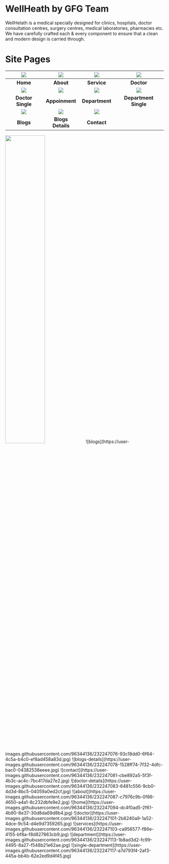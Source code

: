 # WellHeath by GFG Team
WellHelath is a medical specially designed for clinics, hospitals, doctor consultation centres, surgery centres, medical laboratories, pharmacies etc. We have carefully crafted each & every component to ensure that a clean and modern design is carried through.

#  Site Pages 


| [![](screenshots/1.jpg)](https://demo.themefisher.com/novena/) | [![](screenshots/2.jpg)](https://demo.themefisher.com/novena/about.html) | [![](screenshots/3.jpg)](https://demo.themefisher.com/novena/service.html) | [![](screenshots/6.jpg)](https://demo.themefisher.com/novena/doctor.html) |
|:---:|:---:|:---:|:---:|
| **Home**  | **About**  | **Service** | **Doctor** |
| [![](screenshots/7.jpg)](https://demo.themefisher.com/novena/doctor-single.html) | [![](screenshots/8.jpg)](https://demo.themefisher.com/novena/appoinment.html) | [![](screenshots/4.jpg)](https://demo.themefisher.com/novena/department.html) | [![](screenshots/5.jpg)](https://demo.themefisher.com/novena/department-single.html) |
| **Doctor Single**  | **Appoinment**  | **Department** | **Department Single** |
| [![](screenshots/9.jpg)](https://demo.themefisher.com/novena/blog-sidebar.html) | [![](screenshots/10.jpg)](https://demo.themefisher.com/novena/blog-single.html) | [![](screenshots/11.jpg)](https://demo.themefisher.com/novena/contact.html) |
| **Blogs**  | **Blogs Details**  | **Contact** |

<img src="https://user-images.githubusercontent.com/96344136/232247075-52dc27da-0263-41bd-ba38-8e1bf7fea99b.jpg" width=50% height=50%>
![blogs](https://user-images.githubusercontent.com/96344136/232247076-93c18dd0-6f64-4c5a-b4c0-ef8ad458a83d.jpg)
![blogs-details](https://user-images.githubusercontent.com/96344136/232247078-1528ff74-7f32-4dfc-bac0-04382538eeee.jpg)
![contact](https://user-images.githubusercontent.com/96344136/232247081-cbe892a5-5f3f-4b3c-ac4c-7bc417da27e2.jpg)
![doctor-details](https://user-images.githubusercontent.com/96344136/232247083-6481c556-9cb0-4d3d-8bc5-04059a0ed2cf.jpg)
![about](https://user-images.githubusercontent.com/96344136/232247087-c7976c9b-0f86-4650-a4a1-8c232dbfe9e2.jpg)
![home](https://user-images.githubusercontent.com/96344136/232247094-dc4f0ad5-2f61-4b90-8e37-30d8da69d8b4.jpg)
![doctor](https://user-images.githubusercontent.com/96344136/232247101-2b8240a9-1a52-4dce-9c54-d4e9d7359265.jpg)
![services](https://user-images.githubusercontent.com/96344136/232247103-ca956577-f86e-4155-bf8a-f8d827863cb9.jpg)
![department](https://user-images.githubusercontent.com/96344136/232247113-1b8ad3d2-fc99-4495-8a27-f548b21e62ae.jpg)
![single-department](https://user-images.githubusercontent.com/96344136/232247117-a7d793f4-2af3-445a-bb4b-62e2ed9d4f45.jpg)

